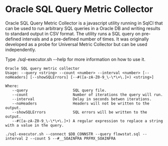 # Oracle SQL Query Metric Collector

Oracle SQL Query Metric Collector is a javascript utility running in SqlCl that can be used to run arbitrary SQL queries in a Oracle DB and writing results to standard output in CSV format. The utility runs a SQL query on pre-defined intervals and a pre-defined number of times. It was originally developed as a probe for Universal Metric Collector but can be used independently. 

Type ./sql-executor.sh --help for more information on how to use it.

```
Oracle SQL query metric collector
Usage: --query <string> --count <number> --interval <number> [--noHeaders] [--showSQLErrors] [--#([a-zA-Z0-9_\-\*\+\.]+) <string>] 

Where: 
   --query                    SQL query file.
   --count                    Number of iterations the query will run.
   --interval                 Delay in seconds betwen iterations.
   --noHeaders                Headers will not be written to the output.
   --showSQLErrors            SQL errors will be written to the output.
   --#([a-zA-Z0-9_\-\*\+\.]+) A regular expression to replace a string with a value in the query.
```

```
./sql-executor.sh --connect $DB_CONNSTR --query flowstat.sql --interval 2 --count 5 --#__SOAINFRA PRFMX_SOAINFRA


